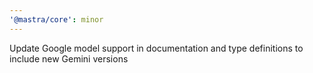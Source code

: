 ```yaml
---
'@mastra/core': minor
---
```


Update Google model support in documentation and type definitions to include new Gemini versions
